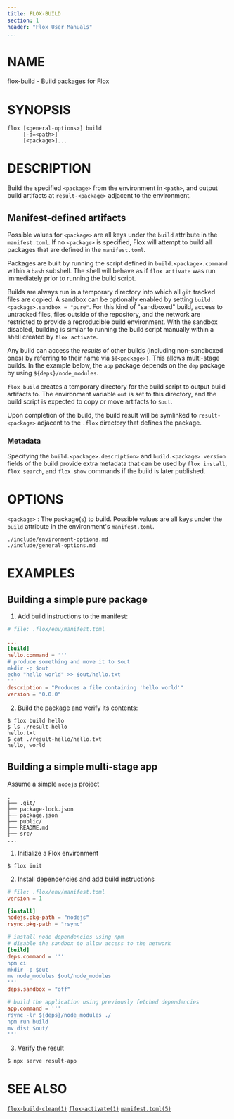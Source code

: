 ```yaml
---
title: FLOX-BUILD
section: 1
header: "Flox User Manuals"
...
```



# NAME

flox-build - Build packages for Flox


# SYNOPSIS

```
flox [<general-options>] build
     [-d=<path>]
     [<package>]...
```

# DESCRIPTION

Build the specified `<package>` from the environment in `<path>`,
and output build artifacts at `result-<package>` adjacent to the environment.

## Manifest-defined artifacts

Possible values for `<package>` are all keys under the `build` attribute
in the `manifest.toml`.
If no `<package>` is specified, Flox will attempt to build all packages
that are defined in the `manifest.toml`.

Packages are built by running the script defined in `build.<package>.command`
within a `bash` subshell.
The shell will behave as if `flox activate` was run immediately prior to
running the build script.

Builds are always run in a temporary directory into which all `git` tracked
files are copied.
A sandbox can be optionally enabled by setting
`build.<package>.sandbox = "pure"`.
For this kind of "sandboxed" build, access to untracked files, files outside of
the repository, and the network are restricted to provide a reproducible build
environment.
With the sandbox disabled, building is similar to running the build script
manually within a shell created by `flox activate`.

Any build can access the _results_ of other builds (including non-sandboxed
ones) by referring to their name via `${<package>}`.
This allows multi-stage builds.
In the example below, the `app` package depends on the `dep` package
by using `${deps}/node_modules`.

`flox build` creates a temporary directory for the build script
to output build artifacts to.
The environment variable `out` is set to this directory,
and the build script is expected to copy or move artifacts to `$out`.

Upon completion of the build, the build result will be symlinked to
`result-<package>` adjacent to the `.flox` directory that defines the package.

### Metadata

Specifying the `build.<package>.description>` and `build.<package>.version`
fields of the build provide extra metadata that can be used by `flox install`,
`flox search`, and `flox show` commands if the build is later published.

# OPTIONS

`<package>`
:   The package(s) to build.
    Possible values are all keys under the `build` attribute
    in the environment's `manifest.toml`.


```{.include}
./include/environment-options.md
./include/general-options.md
```

# EXAMPLES

## Building a simple pure package

1. Add build instructions to the manifest:

```toml
# file: .flox/env/manifest.toml

...
[build]
hello.command = '''
# produce something and move it to $out
mkdir -p $out
echo "hello world" >> $out/hello.txt
'''
description = "Produces a file containing 'hello world'"
version = "0.0.0"
```

2. Build the package and verify its contents:

```
$ flox build hello
$ ls ./result-hello
hello.txt
$ cat ./result-hello/hello.txt
hello, world
```

## Building a simple multi-stage app

Assume a simple `nodejs` project

```
.
├── .git/
├── package-lock.json
├── package.json
├── public/
├── README.md
├── src/
...
```

1. Initialize a Flox environment

```shell
$ flox init
```

2. Install dependencies and add build instructions

```toml
# file: .flox/env/manifest.toml
version = 1

[install]
nodejs.pkg-path = "nodejs"
rsync.pkg-path = "rsync"

# install node dependencies using npm
# disable the sandbox to allow access to the network
[build]
deps.command = '''
npm ci
mkdir -p $out
mv node_modules $out/node_modules
'''
deps.sandbox = "off"

# build the application using previously fetched dependencies
app.command = '''
rsync -lr ${deps}/node_modules ./
npm run build
mv dist $out/
'''
```

3. Verify the result

```shell
$ npx serve result-app
```

# SEE ALSO

[`flox-build-clean(1)`](./flox-build-clean.md)
[`flox-activate(1)`](./flox-activate.md)
[`manifest.toml(5)`](./manifest.toml.md)
